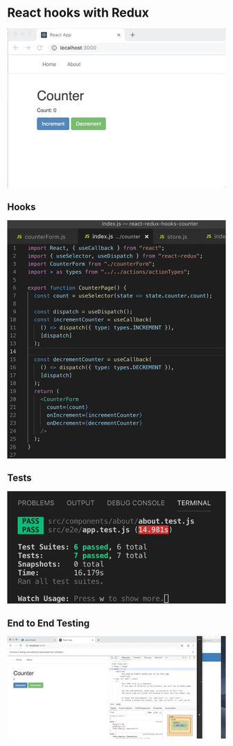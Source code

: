 # React hooks with Redux

![demo](https://raw.githubusercontent.com/asifsha/react-redux-hooks-counter/master/demo/demo.gif)

## Hooks

![demo](https://raw.githubusercontent.com/asifsha/react-redux-hooks-counter/master/demo/hooks.png)

## Tests

![demo](https://raw.githubusercontent.com/asifsha/react-redux-hooks-counter/master/demo/tests.png)

## End to End Testing

![demo](https://raw.githubusercontent.com/asifsha/react-redux-hooks-counter/master/demo/e2e-light1.gif)


